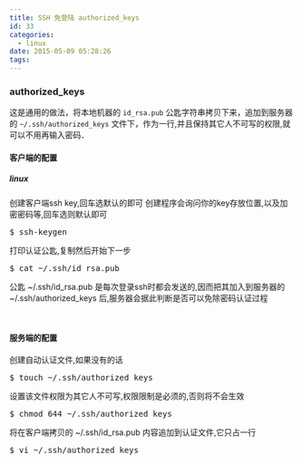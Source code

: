 ```yaml
---
title: SSH 免登陆 authorized_keys
id: 33
categories:
  - linux
date: 2015-05-09 05:28:26
tags:
---
```


### authorized_keys

这是通用的做法，将本地机器的 `id_rsa.pub` 公匙字符串拷贝下来，追加到服务器的 `~/.ssh/authorized_keys` 文件下，作为一行,并且保持其它人不可写的权限,就可以不用再输入密码．

#### 客户端的配置

##### linux

创建客户端ssh key,回车选默认的即可
创建程序会询问你的key存放位置,以及加密密码等,回车选则默认即可
<pre>$ ssh-keygen
</pre>
打印认证公匙,复制然后开始下一步
<pre>$ cat ~/.ssh/id_rsa.pub
</pre>
公匙 ~/.ssh/id_rsa.pub 是每次登录ssh时都会发送的,因而把其加入到服务器的 ~/.ssh/authorized_keys 后,服务器会据此判断是否可以免除密码认证过程

&nbsp;

#### 服务端的配置

创建自动认证文件,如果没有的话
<pre>$ touch ~/.ssh/authorized_keys</pre>
设置该文件权限为其它人不可写,权限限制是必须的,否则将不会生效
<pre>$ chmod 644 ~/.ssh/authorized_keys</pre>
将在客户端拷贝的 ~/.ssh/id_rsa.pub 内容追加到认证文件,它只占一行
<pre>$ vi ~/.ssh/authorized_keys</pre>